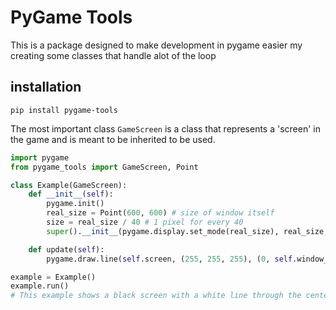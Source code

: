 # PyGame Tools

This is a package designed to make development in pygame easier my creating some classes that handle alot of the loop

## installation

`pip install pygame-tools`

The most important class `GameScreen` is a class that represents a 'screen' in the game and is meant to be inherited to be used.

```python
import pygame
from pygame_tools import GameScreen, Point

class Example(GameScreen):
    def __init__(self):
        pygame.init()
        real_size = Point(600, 600) # size of window itself
        size = real_size / 40 # 1 pixel for every 40
        super().__init__(pygame.display.set_mode(real_size), real_size, size)

    def update(self):
        pygame.draw.line(self.screen, (255, 255, 255), (0, self.window_size.y / 2), (self.window_size.x, self.window_size.y / 2))

example = Example()
example.run()
# This example shows a black screen with a white line through the center
```
